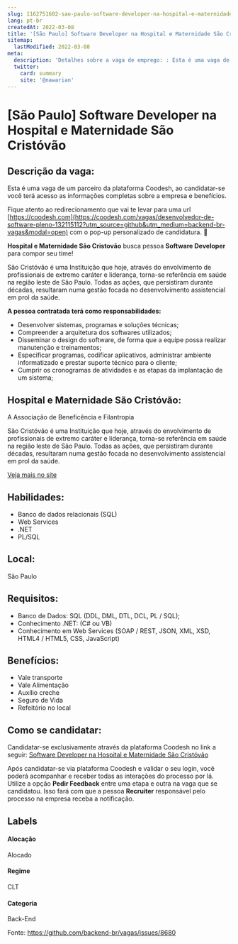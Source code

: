 ```yaml
---
slug: 1162751602-sao-paulo-software-developer-na-hospital-e-maternidade-sao-cristovao
lang: pt-br
createdAt: 2022-03-08
title: '[São Paulo] Software Developer na Hospital e Maternidade São Cristóvão - Vaga de Emprego'
sitemap:
  lastModified: 2022-03-08
meta:
  description: 'Detalhes sobre a vaga de emprego: : Esta é uma vaga de um parceiro da plataforma Coodesh, ao candidatar-se você terá acesso as informações completas sobre a empresa e benefícios.  Fique atento ao redirecionamento que vai te levar para uma url [https://coodesh.com](https://coodesh.com/vagas/desenvolvedor-de-software-pleno-132115112?utm_source=github&utm_medium=backend-br-vagas&modal=open) com o pop-up personalizado de candidatura. 👋 <p><strong>Hospital e Maternidade São Cristovão</strong> busca pessoa <strong>Software Developer</strong> para compor seu time!</p> <p>São Cristóvão é uma Instituição que hoje, através do envolvimento de profissionais de extremo caráter e liderança, torna-se referência em saúde na região leste de São Paulo. Todas as ações, que persistiram durante décadas, resultaram numa gestão focada no desenvolvimento assistencial em prol da saúde.</p> <p><strong> A pessoa contratada terá como responsabilidades:</strong></p> <ul> <li>Desenvolver sistemas, programas e soluções técnicas;</li> <li>Compreender a arquitetura dos softwares utilizados;</li> <li>Disseminar o design do software, de forma que a equipe possa realizar manutenção e treinamentos;</li> <li>Especificar programas, codificar aplicativos, administrar ambiente informatizado e prestar suporte técnico para o cliente;</li> <li>Cumprir os cronogramas de atividades e as etapas da implantação de um sistema;</li> </ul> <p></p>'
  twitter:
    card: summary
    site: '@nawarian'
---
```


# [São Paulo] Software Developer na Hospital e Maternidade São Cristóvão

## Descrição da vaga: 
Esta é uma vaga de um parceiro da plataforma Coodesh, ao candidatar-se você terá acesso as informações completas sobre a empresa e benefícios.


Fique atento ao redirecionamento que vai te levar para uma url [https://coodesh.com](https://coodesh.com/vagas/desenvolvedor-de-software-pleno-132115112?utm_source=github&utm_medium=backend-br-vagas&modal=open) com o pop-up personalizado de candidatura. 👋
<p><strong>Hospital e Maternidade São Cristovão</strong> busca pessoa <strong>Software Developer</strong> para compor seu time!</p>
<p>São Cristóvão é uma Instituição que hoje, através do envolvimento de profissionais de extremo caráter e liderança, torna-se referência em saúde na região leste de São Paulo. Todas as ações, que persistiram durante décadas, resultaram numa gestão focada no desenvolvimento assistencial em prol da saúde.</p>
<p><strong> A pessoa contratada terá como responsabilidades:</strong></p>
<ul>
<li>Desenvolver sistemas, programas e soluções técnicas;</li>
<li>Compreender a arquitetura dos softwares utilizados;</li>
<li>Disseminar o design do software, de forma que a equipe possa realizar manutenção e treinamentos;</li>
<li>Especificar programas, codificar aplicativos, administrar ambiente informatizado e prestar suporte técnico para o cliente;</li>
<li>Cumprir os cronogramas de atividades e as etapas da implantação de um sistema;</li>
</ul>
<p></p>

## Hospital e Maternidade São Cristóvão: 
 <p>A Associação de Beneficência e Filantropia</p>
<p>São Cristóvão é uma Instituição que hoje, através do envolvimento de profissionais de extremo caráter e liderança, torna-se referência em saúde na região leste de São Paulo. Todas as ações, que persistiram durante décadas, resultaram numa gestão focada no desenvolvimento assistencial em prol da saúde.</p><a href='https://coodesh.com/empresas/hospital-e-maternidade-sao-cristovao'>Veja mais no site</a>

 ## Habilidades: 
 - Banco de dados relacionais (SQL) 
- Web Services 
- .NET 
- PL/SQL
## Local: 
 São Paulo
## Requisitos: 
 - Banco de Dados:  SQL (DDL, DML, DTL, DCL, PL / SQL); 
- Conhecimento .NET:  (C# ou VB) 
- Conhecimento em Web Services (SOAP / REST, JSON, XML, XSD, HTML4 / HTML5, CSS, JavaScript)

## Benefícios: 
 - Vale transporte 
- Vale Alimentação 
- Auxílio creche 
- Seguro de Vida 
- Refeitório no local
## Como se candidatar:
Candidatar-se exclusivamente através da plataforma Coodesh no link a seguir: [Software Developer na Hospital e Maternidade São Cristóvão](https://coodesh.com/vagas/desenvolvedor-de-software-pleno-132115112?utm_source=github&utm_medium=backend-br-vagas&modal=open)


Após candidatar-se via plataforma Coodesh e validar o seu login, você poderá acompanhar e receber todas as interações do processo por lá. Utilize a opção **Pedir Feedback** entre uma etapa e outra na vaga que se candidatou. Isso fará com que a pessoa **Recruiter** responsável pelo processo na empresa receba a notificação.
## Labels
#### Alocação
Alocado
#### Regime
CLT
#### Categoria
Back-End

Fonte: https://github.com/backend-br/vagas/issues/8680